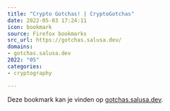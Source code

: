 ```yaml
---
title: "Crypto Gotchas! | CryptoGotchas"
date: 2022-05-03 17:24:11
icon: bookmark
source: Firefox bookmarks
src_url: https://gotchas.salusa.dev/
domains:
- gotchas.salusa.dev
2022: "05"
categories:
- cryptography

---
```

Deze bookmark kan je vinden op [gotchas.salusa.dev](https://gotchas.salusa.dev/).
